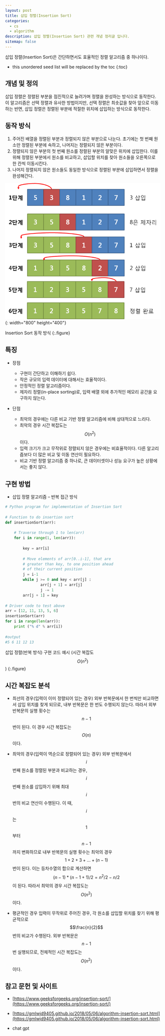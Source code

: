 ```yaml
---
layout: post
title: 삽입 정렬(Insertion Sort)
categories: 
  - cs
  - algorithm
description: 삽입 정렬(Insertion Sort) 관련 개념 정리글 입니다.
sitemap: false
---
```


삽입 정렬(Insertion Sort)은 간단하면서도 효율적인 정렬 알고리즘 중 하나이다. 

* this unordered seed list will be replaced by the toc
{:toc}

## 개념 및 정의
삽입 정렬은 정렬된 부분을 점진적으로 늘려가며 정렬을 완성하는 방식으로 동작한다. 이 알고리즘은 선택 정렬과 유사한 방법이지만, 선택 정렬은 최솟값을 찾아 앞으로 이동하는 반면, 삽입 정렬은 정렬된 부분에 적절한 위치에 삽입하는 방식으로 동작한다.

## 동작 방식

1. 주어진 배열을 정렬된 부분과 정렬되지 않은 부분으로 나눈다. 초기에는 첫 번째 원소만 정렬된 부분에 속하고, 나머지는 정렬되지 않은 부분이다.
2. 정렬되지 않은 부분의 첫 번째 원소를 정렬된 부분의 알맞은 위치에 삽입한다. 이를 위해 정렬된 부분에서 원소를 비교하고, 삽입할 위치를 찾아 원소들을 오른쪽으로 한 칸씩 이동시킨다.
3. 나머지 정렬되지 않은 원소들도 동일한 방식으로 정렬된 부분에 삽입하면서 정렬을 완성해간다.

![Insertion Sort](/assets/img/blog/insertionsort.png){: width="800" height="400"}

Insertion Sort 동작 방식
{:.figure}

## 특징

- 장점

    - 구현이 간단하고 이해하기 쉽다.
    - 작은 규모의 입력 데이터에 대해서는 효율적이다.
    - 안정적인 정렬 알고리즘이다.
    - 제자리 정렬(in-place sorting)로, 입력 배열 외에 추가적인 메모리 공간을 요구하지 않는다.

- 단점

    - 최악의 경우에는 다른 비교 기반 정렬 알고리즘에 비해 상대적으로 느리다.
    - 최악의 경우 시간 복잡도는 $$O(n^{2})$$이다.
    - 입력 크기가 크고 무작위로 정렬되지 않은 경우에는 비효율적이다. 다른 알고리즘보다 더 많은 비교 및 이동 연산이 필요하다.
    - 비교 기반 정렬 알고리즘 중 하나로, 큰 데이터셋이나 성능 요구가 높은 상황에서는 좋지 않다.


## 구현 방법

- 삽입 정렬 알고리즘 – 반복 접근 방식

~~~python
# Python program for implementation of Insertion Sort

# Function to do insertion sort
def insertionSort(arr):

	# Traverse through 1 to len(arr)
	for i in range(1, len(arr)):

		key = arr[i]

		# Move elements of arr[0..i-1], that are
		# greater than key, to one position ahead
		# of their current position
		j = i-1
		while j >= 0 and key < arr[j] :
				arr[j + 1] = arr[j]
				j -= 1
		arr[j + 1] = key

# Driver code to test above
arr = [12, 11, 13, 5, 6]
insertionSort(arr)
for i in range(len(arr)):
	print ("% d" % arr[i])

#output
#5 6 11 12 13 
~~~

삽입 정렬(반복 방식) 구현 코드 예시 (시간 복잡도 $$O(n^{2})$$)
{:.figure}

## 시간 복잡도 분석

- 최선의 경우(입력이 이미 정렬되어 있는 경우)
외부 반복문에서 한 번씩만 비교하면서 삽입 위치를 찾게 되므로, 내부 반복문은 한 번도 수행되지 않는다. 따라서 외부 반복문의 실행 횟수는 $$n-1$$번이 된다. 이 경우 시간 복잡도는 $$O(n)$$이다.

- 최악의 경우(입력이 역순으로 정렬되어 있는 경우)
외부 반복문에서 $$i$$번째 원소를 정렬된 부분과 비교하는 경우, $$i$$번째 원소를 삽입하기 위해 최대 $$i$$번의 비교 연산이 수행된다. 이 때, $$i$$는 $$1$$부터 $$n-1$$까지 변화하므로 내부 반복문의 실행 횟수는 최악의 경우 $$1 + 2 + 3 + ... + (n-1)$$번이 된다. 이는 등차수열의 합으로 계산하면 $$(n-1) * (n-1+1) / 2 = n^{2}/2 - n/2$$이 된다. 따라서 최악의 경우 시간 복잡도는 $$O(n^{2})$$이다.

- 평균적인 경우
입력이 무작위로 주어진 경우, 각 원소를 삽입할 위치를 찾기 위해 평균적으로 $$\frac{n}{2}$$번의 비교가 수행된다. 외부 반복문은 $$n-1$$번 실행되므로, 전체적인 시간 복잡도는 $$O(n^{2})$$이다.


## 참고 문헌 및 사이트

- [https://www.geeksforgeeks.org/insertion-sort/](https://www.geeksforgeeks.org/insertion-sort/)

- [https://gmlwjd9405.github.io/2018/05/06/algorithm-insertion-sort.html](https://gmlwjd9405.github.io/2018/05/06/algorithm-insertion-sort.html)

- chat gpt